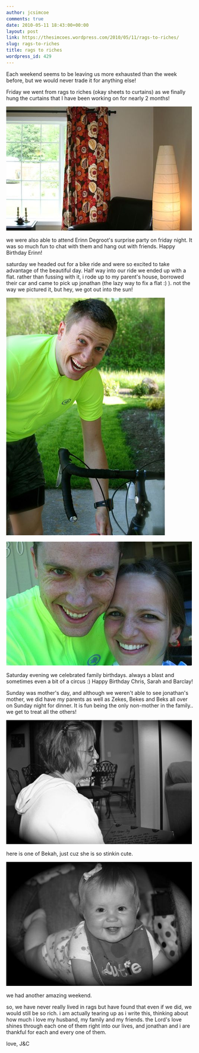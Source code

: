 ```yaml
---
author: jcsimcoe
comments: true
date: 2010-05-11 18:43:00+00:00
layout: post
link: https://thesimcoes.wordpress.com/2010/05/11/rags-to-riches/
slug: rags-to-riches
title: rags to riches
wordpress_id: 429
---
```


Each weekend seems to be leaving us more exhausted than the week before, but we would never trade it for anything else!

Friday we went from rags to riches (okay sheets to curtains) as we finally hung the curtains that I have been working on for nearly 2 months!

![](/public/assets/tumblr_l29q5kC0yA1qb8l8q.jpg)

we were also able to attend Erinn Degroot's surprise party on friday night. It was so much fun to chat with them and hang out with friends. Happy Birthday Erinn!

saturday we headed out for a bike ride and were so excited to take advantage of the beautiful day. Half way into our ride we ended up with a flat. rather than fussing with it, i rode up to my parent's house, borrowed their car and came to pick up jonathan (the lazy way to fix a flat :) ). not the way we pictured it, but hey, we got out into the sun!

![](/public/assets/tumblr_l29q9ixn3O1qb8l8q.jpg)

![](/public/assets/tumblr_l29qhzYedz1qb8l8q.jpg)

Saturday evening we celebrated family birthdays. always a blast and sometimes even a bit of a circus :) Happy Birthday Chris, Sarah and Barclay!




Sunday was mother's day, and although we weren't able to see jonathan's mother, we did have my parents as well as Zekes, Bekes and Beks all over on Sunday night for dinner. It is fun being the only non-mother in the family.. we get to treat all the others!




![](/public/assets/tumblr_l29qhj4PwT1qb8l8q.jpg)




here is one of Bekah, just cuz she is so stinkin cute.




![](/public/assets/tumblr_l29qiuKS4Z1qb8l8q.jpg)




we had another amazing weekend.




so, we have never really lived in rags but have found that even if we did, we would still be so rich. i am actually tearing up as i write this, thinking about how much i love my husband, my family and my friends. the Lord's love shines through each one of them right into our lives, and jonathan and i are thankful for each and every one of them.




love, J&C
